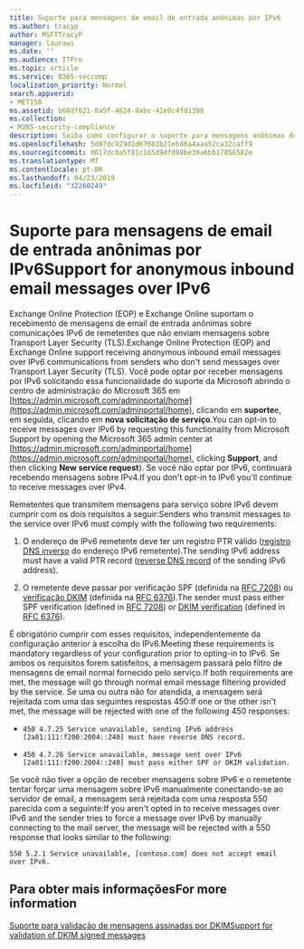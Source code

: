 ```yaml
---
title: Suporte para mensagens de email de entrada anônimas por IPv6
ms.author: tracyp
author: MSFTTracyP
manager: laurawi
ms.date: ''
ms.audience: ITPro
ms.topic: article
ms.service: O365-seccomp
localization_priority: Normal
search.appverid:
- MET150
ms.assetid: b68df621-0a5f-4824-8abc-41e0c4fd1398
ms.collection:
- M365-security-compliance
description: Saiba como configurar o suporte para mensagens anônimas de fontes IPv6 para o Exchange Online Protection e o Exchange Online.
ms.openlocfilehash: 5d87dc929d2d67681b21eb46a4aaa52ca32caff9
ms.sourcegitcommit: 0017dc6a5f81c165d9dfd88be39a6bb17856582e
ms.translationtype: MT
ms.contentlocale: pt-BR
ms.lasthandoff: 04/23/2019
ms.locfileid: "32260249"
---
```

# <a name="support-for-anonymous-inbound-email-messages-over-ipv6"></a><span data-ttu-id="91e24-103">Suporte para mensagens de email de entrada anônimas por IPv6</span><span class="sxs-lookup"><span data-stu-id="91e24-103">Support for anonymous inbound email messages over IPv6</span></span>

<span data-ttu-id="91e24-104">Exchange Online Protection (EOP) e Exchange Online suportam o recebimento de mensagens de email de entrada anônimas sobre comunicações IPv6 de remetentes que não enviam mensagens sobre Transport Layer Security (TLS).</span><span class="sxs-lookup"><span data-stu-id="91e24-104">Exchange Online Protection (EOP) and Exchange Online support receiving anonymous inbound email messages over IPv6 communications from senders who don't send messages over Transport Layer Security (TLS).</span></span> <span data-ttu-id="91e24-105">Você pode optar por receber mensagens por IPv6 solicitando essa funcionalidade do suporte da Microsoft abrindo o centro de administração do Microsoft 365 em [https://admin.microsoft.com/adminportal/home](https://admin.microsoft.com/adminportal/home), clicando em **suporte**e, em seguida, clicando em **nova solicitação de serviço**.</span><span class="sxs-lookup"><span data-stu-id="91e24-105">You can opt-in to receive messages over IPv6 by requesting this functionality from Microsoft Support by opening the Microsoft 365 admin center at [https://admin.microsoft.com/adminportal/home](https://admin.microsoft.com/adminportal/home), clicking **Support**, and then clicking **New service request**).</span></span> <span data-ttu-id="91e24-106">Se você não optar por IPv6, continuará recebendo mensagens sobre IPv4.</span><span class="sxs-lookup"><span data-stu-id="91e24-106">If you don't opt-in to IPv6 you'll continue to receive messages over IPv4.</span></span>
  
<span data-ttu-id="91e24-107">Remetentes que transmitem mensagens para serviço sobre IPv6 devem cumprir com os dois requisitos a seguir:</span><span class="sxs-lookup"><span data-stu-id="91e24-107">Senders who transmit messages to the service over IPv6 must comply with the following two requirements:</span></span>
  
1. <span data-ttu-id="91e24-108">O endereço de IPv6 remetente deve ter um registro PTR válido ([registro DNS inverso](https://en.wikipedia.org/wiki/Reverse_DNS_lookup) do endereço IPv6 remetente).</span><span class="sxs-lookup"><span data-stu-id="91e24-108">The sending IPv6 address must have a valid PTR record ([reverse DNS record](https://en.wikipedia.org/wiki/Reverse_DNS_lookup) of the sending IPv6 address).</span></span> 
    
2. <span data-ttu-id="91e24-109">O remetente deve passar por verificação SPF (definida na [RFC 7208](https://tools.ietf.org/html/rfc7208)) ou [verificação DKIM](http://dkim.org/) (definida na [RFC 6376](https://www.rfc-editor.org/rfc/rfc6376.txt)).</span><span class="sxs-lookup"><span data-stu-id="91e24-109">The sender must pass either SPF verification (defined in [RFC 7208](https://tools.ietf.org/html/rfc7208)) or [DKIM verification](http://dkim.org/) (defined in [RFC 6376](https://www.rfc-editor.org/rfc/rfc6376.txt)).</span></span>
    
<span data-ttu-id="91e24-110">É obrigatório cumprir com esses requisitos, independentemente da configuração anterior à escolha do IPv6.</span><span class="sxs-lookup"><span data-stu-id="91e24-110">Meeting these requirements is mandatory regardless of your configuration prior to opting-in to IPv6.</span></span> <span data-ttu-id="91e24-111">Se ambos os requisitos forem satisfeitos, a mensagem passará pelo filtro de mensagens de email normal fornecido pelo serviço.</span><span class="sxs-lookup"><span data-stu-id="91e24-111">If both requirements are met, the message will go through normal email message filtering provided by the service.</span></span> <span data-ttu-id="91e24-112">Se uma ou outra não for atendida, a mensagem será rejeitada com uma das seguintes respostas 450:</span><span class="sxs-lookup"><span data-stu-id="91e24-112">If one or the other isn't met, the message will be rejected with one of the following 450 responses:</span></span>
  
-  `450 4.7.25 Service unavailable, sending IPv6 address [2a01:111:f200:2004::240] must have reverse DNS record.`
    
-  `450 4.7.26 Service unavailable, message sent over IPv6 [2a01:111:f200:2004::240] must pass either SPF or DKIM validation.`
    
<span data-ttu-id="91e24-113">Se você não tiver a opção de receber mensagens sobre IPv6 e o remetente tentar forçar uma mensagem sobre IPv6 manualmente conectando-se ao servidor de email, a mensagem será rejeitada com uma resposta 550 parecida com a seguinte:</span><span class="sxs-lookup"><span data-stu-id="91e24-113">If you aren't opted in to receive messages over IPv6 and the sender tries to force a message over IPv6 by manually connecting to the mail server, the message will be rejected with a 550 response that looks similar to the following:</span></span>
  
 `550 5.2.1 Service unavailable, [contoso.com] does not accept email over IPv6.`
  
## <a name="for-more-information"></a><span data-ttu-id="91e24-114">Para obter mais informações</span><span class="sxs-lookup"><span data-stu-id="91e24-114">For more information</span></span>

[<span data-ttu-id="91e24-115">Suporte para validação de mensagens assinadas por DKIM</span><span class="sxs-lookup"><span data-stu-id="91e24-115">Support for validation of DKIM signed messages</span></span>](support-for-validation-of-dkim-signed-messages.md)
  

